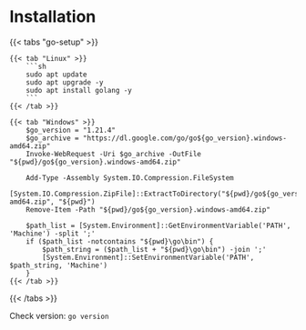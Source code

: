 # Installation


{{< tabs "go-setup" >}}

    {{< tab "Linux" >}}
        ```sh
        sudo apt update
        sudo apt upgrade -y
        sudo apt install golang -y
        ```
    {{< /tab >}}

    {{< tab "Windows" >}}
        $go_version = "1.21.4"
        $go_archive = "https://dl.google.com/go/go${go_version}.windows-amd64.zip"
        Invoke-WebRequest -Uri $go_archive -OutFile "${pwd}/go${go_version}.windows-amd64.zip"

        Add-Type -Assembly System.IO.Compression.FileSystem
        [System.IO.Compression.ZipFile]::ExtractToDirectory("${pwd}/go${go_version}.windows-amd64.zip", "${pwd}")
        Remove-Item -Path "${pwd}/go${go_version}.windows-amd64.zip"

        $path_list = [System.Environment]::GetEnvironmentVariable('PATH', 'Machine') -split ';'
        if ($path_list -notcontains "${pwd}\go\bin") {
            $path_string = ($path_list + "${pwd}\go\bin") -join ';'
            [System.Environment]::SetEnvironmentVariable('PATH', $path_string, 'Machine')
        }
    {{< /tab >}}

{{< /tabs >}}

Check version: `go version`
